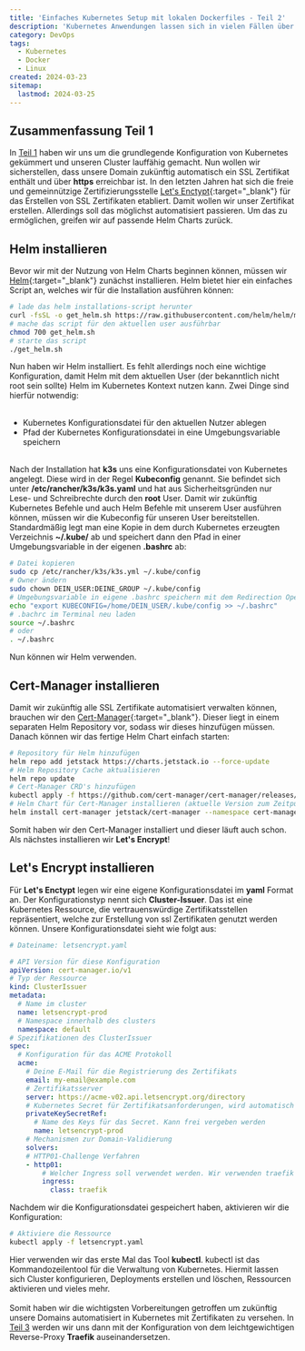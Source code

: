 ```yaml
---
title: 'Einfaches Kubernetes Setup mit lokalen Dockerfiles - Teil 2'
description: 'Kubernetes Anwendungen lassen sich in vielen Fällen über Helm Charts verwalten. Dies spart den Aufwand, eigene Konfigurationen für Kubernetes Anwendungen zu schreiben. Ich zeige euch, wie man Helm Charts für unser Setup verwendet.'
category: DevOps
tags:
  - Kubernetes
  - Docker
  - Linux
created: 2024-03-23
sitemap:
  lastmod: 2024-03-25
---
```

## Zusammenfassung Teil 1
In [Teil 1](/einfaches-kubernetes-setup-mit-lokalen-dockerfiles-teil-1) haben wir uns um die grundlegende Konfiguration von Kubernetes gekümmert und unseren Cluster lauffähig gemacht.
Nun wollen wir sicherstellen, dass unsere Domain zukünftig automatisch ein SSL Zertifikat enthält und über&nbsp;**https** erreichbar ist. In den letzten Jahren hat sich die freie und gemeinnützige Zertifizierungsstelle [Let's Enctypt](https://letsencrypt.org/de/){:target="_blank"} für das Erstellen von SSL Zertifikaten etabliert. Damit wollen wir unser Zertifikat erstellen. Allerdings soll das möglichst automatisiert passieren. Um das zu ermöglichen, greifen wir auf passende Helm Charts zurück.

## Helm installieren
Bevor wir mit der Nutzung von Helm Charts beginnen können, müssen wir [Helm](https://helm.sh/de/){:target="_blank"} zunächst installieren. Helm bietet hier ein einfaches Script an, welches wir für die Installation ausführen können:

```bash
# lade das helm installations-script herunter
curl -fsSL -o get_helm.sh https://raw.githubusercontent.com/helm/helm/main/scripts/get-helm-3
# mache das script für den aktuellen user ausführbar
chmod 700 get_helm.sh
# starte das script
./get_helm.sh
```

Nun haben wir Helm installiert. Es fehlt allerdings noch eine wichtige Konfiguration, damit Helm mit dem aktuellen User (der bekanntlich nicht root sein sollte) Helm im Kubernetes Kontext nutzen kann. Zwei Dinge sind hierfür notwendig: 
<br/><br/>
 - Kubernetes Konfigurationsdatei für den aktuellen Nutzer ablegen
 - Pfad der Kubernetes Konfigurationsdatei in eine Umgebungsvariable speichern
<br/><br/>

Nach der Installation hat&nbsp;**k3s** uns eine Konfigurationsdatei von Kubernetes angelegt. Diese wird in der Regel&nbsp;**Kubeconfig** genannt. Sie befindet sich unter&nbsp;**/etc/rancher/k3s/k3s.yaml** und hat aus Sicherheitsgründen nur Lese- und Schreibrechte durch den&nbsp;**root** User. Damit wir zukünftig Kubernetes Befehle und auch Helm Befehle mit unserem User ausführen können, müssen wir die Kubeconfig für unseren User bereitstellen. Standardmäßig legt man eine Kopie in dem durch Kubernetes erzeugten Verzeichnis&nbsp;**~/.kube/** ab und speichert dann den Pfad in einer Umgebungsvariable in der eigenen&nbsp;**.bashrc** ab:

```bash
# Datei kopieren
sudo cp /etc/rancher/k3s/k3s.yml ~/.kube/config
# Owner ändern
sudo chown DEIN_USER:DEINE_GROUP ~/.kube/config
# Umgebungsvariable in eigene .bashrc speichern mit dem Redirection Operator "append (>>)"
echo "export KUBECONFIG=/home/DEIN_USER/.kube/config >> ~/.bashrc"
# .bachrc im Terminal neu laden
source ~/.bashrc
# oder
. ~/.bashrc
```

Nun können wir Helm verwenden.

## Cert-Manager installieren

Damit wir zukünftig alle SSL Zertifikate automatisiert verwalten können, brauchen wir den [Cert-Manager](https://cert-manager.io/){:target="_blank"}. Dieser liegt in einem separaten Helm Repository vor, sodass wir dieses hinzufügen müssen. Danach können wir das fertige Helm Chart einfach starten: 

```bash
# Repository für Helm hinzufügen
helm repo add jetstack https://charts.jetstack.io --force-update
# Helm Repository Cache aktualisieren
helm repo update
# Cert-Manager CRD's hinzufügen
kubectl apply -f https://github.com/cert-manager/cert-manager/releases/download/v1.14.4/cert-manager.crds.yaml
# Helm Chart für Cert-Manager installieren (aktuelle Version zum Zeitpunkt des Artikels ist 1.14.4)
helm install cert-manager jetstack/cert-manager --namespace cert-manager --create-namespace --version v1.14.4
```

Somit haben wir den Cert-Manager installiert und dieser läuft auch schon. Als nächstes installieren wir&nbsp;**Let's Encrypt**!

## Let's Encrypt installieren
Für&nbsp;**Let's Enctypt** legen wir eine eigene Konfigurationsdatei im&nbsp;**yaml** Format an. Der Konfigurationstyp nennt sich&nbsp;**Cluster-Issuer**. Das ist eine Kubernetes Ressource, die vertrauenswürdige Zertifikatsstellen repräsentiert, welche zur Erstellung von ssl Zertifikaten genutzt werden können. Unsere Konfigurationsdatei sieht wie folgt aus:

```yaml
# Dateiname: letsencrypt.yaml

# API Version für diese Konfiguration
apiVersion: cert-manager.io/v1
# Typ der Ressource
kind: ClusterIssuer
metadata:
  # Name im cluster
  name: letsencrypt-prod
  # Namespace innerhalb des clusters
  namespace: default
# Spezifikationen des ClusterIssuer  
spec:
  # Konfiguration für das ACME Protokoll
  acme:
    # Deine E-Mail für die Registrierung des Zertifikats
    email: my-email@example.com
    # Zertifikatsserver
    server: https://acme-v02.api.letsencrypt.org/directory
    # Kubernetes Secret für Zertifikatsanforderungen, wird automatisch erzeugt
    privateKeySecretRef:
      # Name des Keys für das Secret. Kann frei vergeben werden
      name: letsencrypt-prod
    # Mechanismen zur Domain-Validierung
    solvers:
    # HTTP01-Challenge Verfahren
    - http01:
        # Welcher Ingress soll verwendet werden. Wir verwenden traefik
        ingress:
          class: traefik
```

Nachdem wir die Konfigurationsdatei gespeichert haben, aktivieren wir die Konfiguration: 

```bash
# Aktiviere die Ressource
kubectl apply -f letsencrypt.yaml
```

Hier verwenden wir das erste Mal das Tool&nbsp;**kubectl**. kubectl ist das Kommandozeilentool für die Verwaltung von Kubernetes. Hiermit lassen sich Cluster konfigurieren, Deployments erstellen und löschen, Ressourcen aktivieren und vieles mehr.
<br/><br/>
Somit haben wir die wichtigsten Vorbereitungen getroffen um zukünftig unsere Domains automatisiert in Kubernetes mit Zertifikaten zu versehen. In [Teil 3](/einfaches-kubernetes-setup-mit-lokalen-dockerfiles-teil-3) werden wir uns dann mit der Konfiguration von dem leichtgewichtigen Reverse-Proxy&nbsp;**Traefik** auseinandersetzen.